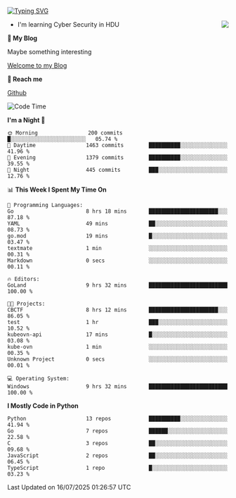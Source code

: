 [![Typing SVG](https://readme-typing-svg.herokuapp.com?font=Fira+Code&pause=1000&random=false&width=450&height=60&lines=Hello+%F0%9F%91%8B%F0%9F%8F%BB;I'm+JBNRZ)](https://git.io/typing-svg)

<a href="#">
  <img align="right" src="https://github-readme-stats.vercel.app/api?username=JBNRZ&show_icons=true&bg_color=15,f2f7fd,E0EAFC" />
</a>

- I'm learning Cyber Security in HDU

 **🌱 My Blog**

Maybe something interesting

[Welcome to my Blog](https://jbnrz.com.cn/)

 **💬 Reach me** 

[Github](https://github.com/JBNRZ)


<!--START_SECTION:waka-->
![Code Time](http://img.shields.io/badge/Code%20Time-1%2C313%20hrs%2026%20mins-blue)

**I'm a Night 🦉** 

```text
🌞 Morning                200 commits         █░░░░░░░░░░░░░░░░░░░░░░░░   05.74 % 
🌆 Daytime                1463 commits        ██████████░░░░░░░░░░░░░░░   41.96 % 
🌃 Evening                1379 commits        ██████████░░░░░░░░░░░░░░░   39.55 % 
🌙 Night                  445 commits         ███░░░░░░░░░░░░░░░░░░░░░░   12.76 % 
```


📊 **This Week I Spent My Time On** 

```text
💬 Programming Languages: 
Go                       8 hrs 18 mins       ██████████████████████░░░   87.18 % 
YAML                     49 mins             ██░░░░░░░░░░░░░░░░░░░░░░░   08.73 % 
go.mod                   19 mins             █░░░░░░░░░░░░░░░░░░░░░░░░   03.47 % 
textmate                 1 min               ░░░░░░░░░░░░░░░░░░░░░░░░░   00.31 % 
Markdown                 0 secs              ░░░░░░░░░░░░░░░░░░░░░░░░░   00.11 % 

🔥 Editors: 
GoLand                   9 hrs 32 mins       █████████████████████████   100.00 % 

🐱‍💻 Projects: 
CBCTF                    8 hrs 12 mins       ██████████████████████░░░   86.05 % 
test                     1 hr                ███░░░░░░░░░░░░░░░░░░░░░░   10.52 % 
kubeovn-api              17 mins             █░░░░░░░░░░░░░░░░░░░░░░░░   03.08 % 
kube-ovn                 1 min               ░░░░░░░░░░░░░░░░░░░░░░░░░   00.35 % 
Unknown Project          0 secs              ░░░░░░░░░░░░░░░░░░░░░░░░░   00.01 % 

💻 Operating System: 
Windows                  9 hrs 32 mins       █████████████████████████   100.00 % 
```

**I Mostly Code in Python** 

```text
Python                   13 repos            ██████████░░░░░░░░░░░░░░░   41.94 % 
Go                       7 repos             ██████░░░░░░░░░░░░░░░░░░░   22.58 % 
C                        3 repos             ██░░░░░░░░░░░░░░░░░░░░░░░   09.68 % 
JavaScript               2 repos             ██░░░░░░░░░░░░░░░░░░░░░░░   06.45 % 
TypeScript               1 repo              █░░░░░░░░░░░░░░░░░░░░░░░░   03.23 % 
```




 Last Updated on 16/07/2025 01:26:57 UTC
<!--END_SECTION:waka-->
